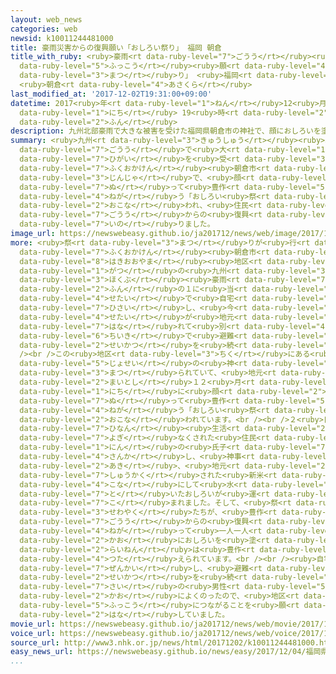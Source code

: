```yaml
---
layout: web_news
categories: web
newsid: k10011244481000
title: 豪雨災害からの復興願い「おしろい祭り」 福岡 朝倉
title_with_ruby: <ruby>豪雨<rt data-ruby-level="7">ごうう</rt></ruby><ruby>災害<rt data-ruby-level="5">さいがい</rt></ruby>からの<ruby>復興<rt
  data-ruby-level="5">ふっこう</rt></ruby><ruby>願<rt data-ruby-level="4">ねが</rt></ruby>い「おしろい<ruby>祭<rt
  data-ruby-level="3">まつ</rt></ruby>り」 <ruby>福岡<rt data-ruby-level="7">ふくおか</rt></ruby>
  <ruby>朝倉<rt data-ruby-level="4">あさくら</rt></ruby>
last_modified_at: '2017-12-02T19:31:00+09:00'
datetime: 2017<ruby>年<rt data-ruby-level="1">ねん</rt></ruby>12<ruby>月<rt data-ruby-level="1">がつ</rt></ruby>02<ruby>日<rt
  data-ruby-level="1">にち</rt></ruby> 19<ruby>時<rt data-ruby-level="2">じ</rt></ruby>31<ruby>分<rt
  data-ruby-level="2">ふん</rt></ruby>
description: 九州北部豪雨で大きな被害を受けた福岡県朝倉市の神社で、顔におしろいを塗って豊作を願う「おしろい祭り」が行われ、住民が豪雨からの復興を祈りました。
summary: <ruby>九州<rt data-ruby-level="3">きゅうしゅう</rt></ruby><ruby>北部<rt data-ruby-level="3">ほくぶ</rt></ruby><ruby>豪雨<rt
  data-ruby-level="7">ごうう</rt></ruby>で<ruby>大<rt data-ruby-level="1">おお</rt></ruby>きな<ruby>被害<rt
  data-ruby-level="7">ひがい</rt></ruby>を<ruby>受<rt data-ruby-level="3">う</rt></ruby>けた<ruby>福岡県<rt
  data-ruby-level="7">ふくおかけん</rt></ruby><ruby>朝倉市<rt data-ruby-level="4">あさくらし</rt></ruby>の<ruby>神社<rt
  data-ruby-level="3">じんじゃ</rt></ruby>で、<ruby>顔<rt data-ruby-level="2">かお</rt></ruby>におしろいを<ruby>塗<rt
  data-ruby-level="7">ぬ</rt></ruby>って<ruby>豊作<rt data-ruby-level="5">ほうさく</rt></ruby>を<ruby>願<rt
  data-ruby-level="4">ねが</rt></ruby>う「おしろい<ruby>祭<rt data-ruby-level="3">まつ</rt></ruby>り」が<ruby>行<rt
  data-ruby-level="2">おこな</rt></ruby>われ、<ruby>住民<rt data-ruby-level="4">じゅうみん</rt></ruby>が<ruby>豪雨<rt
  data-ruby-level="7">ごうう</rt></ruby>からの<ruby>復興<rt data-ruby-level="5">ふっこう</rt></ruby>を<ruby>祈<rt
  data-ruby-level="7">いの</rt></ruby>りました。
image_url: https://newswebeasy.github.io/ja201712/news/web/image/2017/12/02/K10011244481_1712021917_1712021920_01_02.jpg
more: <ruby>祭<rt data-ruby-level="3">まつ</rt></ruby>りが<ruby>行<rt data-ruby-level="2">おこな</rt></ruby>われた<ruby>福岡県<rt
  data-ruby-level="7">ふくおかけん</rt></ruby><ruby>朝倉市<rt data-ruby-level="4">あさくらし</rt></ruby><ruby>杷木大山<rt
  data-ruby-level="8">はきおおやま</rt></ruby><ruby>地区<rt data-ruby-level="3">ちく</rt></ruby>は、ことし７<ruby>月<rt
  data-ruby-level="1">がつ</rt></ruby>の<ruby>九州<rt data-ruby-level="3">きゅうしゅう</rt></ruby><ruby>北部<rt
  data-ruby-level="3">ほくぶ</rt></ruby><ruby>豪雨<rt data-ruby-level="7">ごうう</rt></ruby>でおよそ３<ruby>分<rt
  data-ruby-level="2">ふん</rt></ruby>の１に<ruby>当<rt data-ruby-level="2">あ</rt></ruby>たる１６<ruby>世帯<rt
  data-ruby-level="4">せたい</rt></ruby>で<ruby>自宅<rt data-ruby-level="6">じたく</rt></ruby>が<ruby>被災<rt
  data-ruby-level="7">ひさい</rt></ruby>し、<ruby>今<rt data-ruby-level="2">いま</rt></ruby>も６<ruby>世帯<rt
  data-ruby-level="4">せたい</rt></ruby>が<ruby>地元<rt data-ruby-level="2">じもと</rt></ruby>を<ruby>離<rt
  data-ruby-level="7">はな</rt></ruby>れて<ruby>別<rt data-ruby-level="4">べつ</rt></ruby>の<ruby>地域<rt
  data-ruby-level="6">ちいき</rt></ruby>で<ruby>避難<rt data-ruby-level="7">ひなん</rt></ruby><ruby>生活<rt
  data-ruby-level="2">せいかつ</rt></ruby>を<ruby>続<rt data-ruby-level="4">つづ</rt></ruby>けています。<br
  /><br />この<ruby>地区<rt data-ruby-level="3">ちく</rt></ruby>にある<ruby>大山祇神社<rt data-ruby-level="8">おおやまづみじんじゃ</rt></ruby>は<ruby>女性<rt
  data-ruby-level="5">じょせい</rt></ruby>の<ruby>神<rt data-ruby-level="3">かみ</rt></ruby>が<ruby>祭<rt
  data-ruby-level="3">まつ</rt></ruby>られていて、<ruby>地元<rt data-ruby-level="2">じもと</rt></ruby>では<ruby>毎年<rt
  data-ruby-level="2">まいとし</rt></ruby>１２<ruby>月<rt data-ruby-level="1">がつ</rt></ruby>２<ruby>日<rt
  data-ruby-level="1">にち</rt></ruby>に<ruby>顔<rt data-ruby-level="2">かお</rt></ruby>におしろいを<ruby>塗<rt
  data-ruby-level="7">ぬ</rt></ruby>って<ruby>豊作<rt data-ruby-level="5">ほうさく</rt></ruby>を<ruby>願<rt
  data-ruby-level="4">ねが</rt></ruby>う「おしろい<ruby>祭<rt data-ruby-level="3">まつ</rt></ruby>り」が<ruby>行<rt
  data-ruby-level="2">おこな</rt></ruby>われています。<br /><br />２<ruby>日<rt data-ruby-level="1">にち</rt></ruby>、<ruby>避難<rt
  data-ruby-level="7">ひなん</rt></ruby><ruby>生活<rt data-ruby-level="2">せいかつ</rt></ruby>を<ruby>余儀<rt
  data-ruby-level="7">よぎ</rt></ruby>なくされた<ruby>住民<rt data-ruby-level="4">じゅうみん</rt></ruby>などおよそ５０<ruby>人<rt
  data-ruby-level="1">にん</rt></ruby>の<ruby>氏子<rt data-ruby-level="7">うじこ</rt></ruby>が<ruby>参加<rt
  data-ruby-level="4">さんか</rt></ruby>し、<ruby>神事<rt data-ruby-level="3">しんじ</rt></ruby>のあと、この<ruby>秋<rt
  data-ruby-level="2">あき</rt></ruby>、<ruby>地元<rt data-ruby-level="2">じもと</rt></ruby>で<ruby>収穫<rt
  data-ruby-level="7">しゅうかく</rt></ruby>された<ruby>新米<rt data-ruby-level="2">しんまい</rt></ruby>を<ruby>粉<rt
  data-ruby-level="4">こな</rt></ruby>にして<ruby>水<rt data-ruby-level="1">みず</rt></ruby>で<ruby>溶<rt
  data-ruby-level="7">と</rt></ruby>いたおしろいが<ruby>運<rt data-ruby-level="7">はこ</rt></ruby>び<ruby>込<rt
  data-ruby-level="7">こ</rt></ruby>まれました。そして、<ruby>祭<rt data-ruby-level="3">まつ</rt></ruby>りの<ruby>世話役<rt
  data-ruby-level="3">せわやく</rt></ruby>たちが、<ruby>豊作<rt data-ruby-level="5">ほうさく</rt></ruby>と<ruby>豪雨<rt
  data-ruby-level="7">ごうう</rt></ruby>からの<ruby>復興<rt data-ruby-level="5">ふっこう</rt></ruby>を<ruby>願<rt
  data-ruby-level="4">ねが</rt></ruby>って<ruby>一人一人<rt data-ruby-level="8">ひとりひとり</rt></ruby>の<ruby>顔<rt
  data-ruby-level="2">かお</rt></ruby>におしろいを<ruby>塗<rt data-ruby-level="7">ぬ</rt></ruby>っていきました。おしろいののりがよければ<ruby>来年<rt
  data-ruby-level="2">らいねん</rt></ruby>は<ruby>豊作<rt data-ruby-level="5">ほうさく</rt></ruby>になると<ruby>伝<rt
  data-ruby-level="4">つた</rt></ruby>えられています。<br /><br /><ruby>自宅<rt data-ruby-level="6">じたく</rt></ruby>が<ruby>全壊<rt
  data-ruby-level="7">ぜんかい</rt></ruby>し、<ruby>避難<rt data-ruby-level="7">ひなん</rt></ruby><ruby>生活<rt
  data-ruby-level="2">せいかつ</rt></ruby>を<ruby>続<rt data-ruby-level="4">つづ</rt></ruby>けている６４<ruby>歳<rt
  data-ruby-level="7">さい</rt></ruby>の<ruby>男性<rt data-ruby-level="5">だんせい</rt></ruby>は「おしろいが<ruby>顔<rt
  data-ruby-level="2">かお</rt></ruby>によくのったので、<ruby>地区<rt data-ruby-level="3">ちく</rt></ruby>の<ruby>復興<rt
  data-ruby-level="5">ふっこう</rt></ruby>につながることを<ruby>願<rt data-ruby-level="4">ねが</rt></ruby>っています」と<ruby>話<rt
  data-ruby-level="2">はな</rt></ruby>していました。
movie_url: https://newswebeasy.github.io/ja201712/news/web/movie/2017/12/02/k10011244481_201712022101_201712022102.mp4
voice_url: https://newswebeasy.github.io/ja201712/news/web/voice/2017/12/02/k10011244481_201712022101_201712022102.mp3
source_url: http://www3.nhk.or.jp/news/html/20171202/k10011244481000.html
easy_news_url: https://newswebeasy.github.io/news/easy/2017/12/04/福岡県-おしろい祭りでまちが元気になるように祈る
...
```


